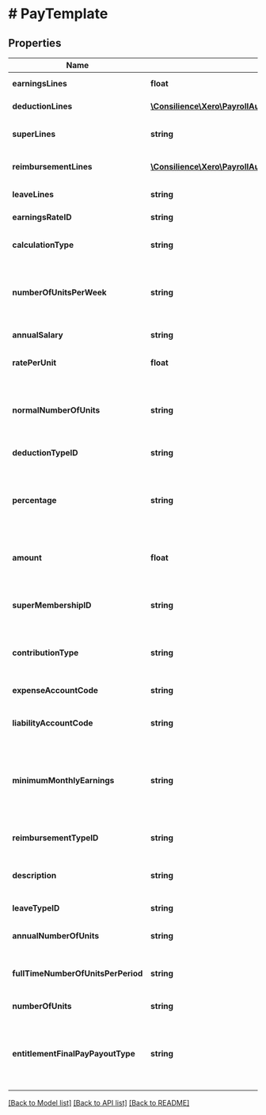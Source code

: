 # # PayTemplate

## Properties

Name | Type | Description | Notes
------------ | ------------- | ------------- | -------------
**earningsLines** | **float** | The earnings rate lines | [optional] 
**deductionLines** | [**\Consilience\Xero\PayrollAuSdk\Model\DeductionLine[]**](DeductionLine.md) | The deduction type lines | [optional] 
**superLines** | **string** | The superannuation fund lines | [optional] 
**reimbursementLines** | [**\Consilience\Xero\PayrollAuSdk\Model\ReimbursementLine[]**](ReimbursementLine.md) | The reimbursement type lines | [optional] 
**leaveLines** | **string** | The leave type lines | [optional] 
**earningsRateID** | **string** | Xero earnings rate identifier | [optional] 
**calculationType** | **string** | See Leave Type Calculation Types | [optional] 
**numberOfUnitsPerWeek** | **string** | Hours per week for the EarningsLine. Applicable for ANNUALSALARY CalculationType | [optional] 
**annualSalary** | **string** | Annual Salary of employee | [optional] 
**ratePerUnit** | **float** | Rate per unit of the EarningsLine. | [optional] 
**normalNumberOfUnits** | **string** | Normal number of units for EarningsLine.  Applicable when RateType is “MULTIPLE” | [optional] 
**deductionTypeID** | **string** | Xero deduction type identifier | [optional] 
**percentage** | **string** | The percentage of the SuperLine. Applies on Percentage of Earnings CalculationType. | [optional] 
**amount** | **float** | The amount of the reimbursement type | [optional] 
**superMembershipID** | **string** | Xero superannuation fund membership identifier | [optional] 
**contributionType** | **string** | See Superannuation Contribution Type | [optional] 
**expenseAccountCode** | **string** | Account code for the Expense Account. i.e 478 | [optional] 
**liabilityAccountCode** | **string** | Account code for the Liability Account. i.e 826 | [optional] 
**minimumMonthlyEarnings** | **string** | Minimum monthly earnings. Applies for Percentage of Earnings calculation type only | [optional] 
**reimbursementTypeID** | **string** | Xero reimbursement type identifier | [optional] 
**description** | **string** | The description of the reimbursement type | [optional] 
**leaveTypeID** | **string** | Xero leave type identifier. | [optional] 
**annualNumberOfUnits** | **string** | Hours of leave accrued each year | [optional] 
**fullTimeNumberOfUnitsPerPeriod** | **string** | Normal ordinary earnings number of units for leave line. | [optional] 
**numberOfUnits** | **string** | Number of units for leave line. | [optional] 
**entitlementFinalPayPayoutType** | **string** | See Final Pay Payout Types If you do not provide any value then by Default it will be NOTPAIDOUT. | [optional] 

[[Back to Model list]](../../README.md#documentation-for-models) [[Back to API list]](../../README.md#documentation-for-api-endpoints) [[Back to README]](../../README.md)


